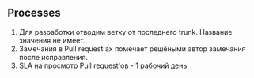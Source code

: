 ## Processes

1. Для разработки отводим ветку от последнего trunk. Название значения не имеет.
2. Замечания в Pull request'ах помечает решёными автор замечания после исправления.
3. SLA на просмотр Pull request'ов - 1 рабочий день
